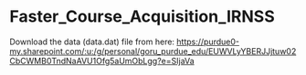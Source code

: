 # Faster_Course_Acquisition_IRNSS
Download the data (data.dat) file from here: 
https://purdue0-my.sharepoint.com/:u:/g/personal/goru_purdue_edu/EUWVLyYBERJJjtuw02CbCWMB0TndNaAVU1Ofg5aUmObLgg?e=SIjaVa
